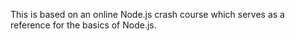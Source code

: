 This is based on an online Node.js crash course which serves as a reference for the basics of Node.js.